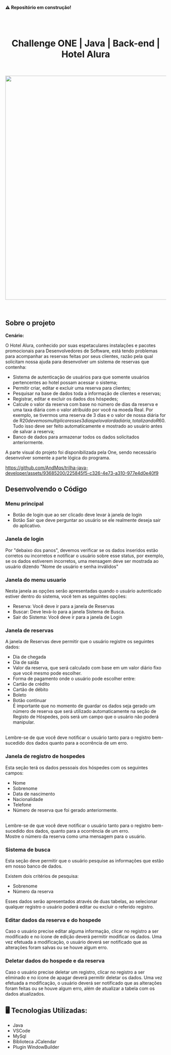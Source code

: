 <B>⚠️ Repositório em construção!</B>

</br>
</br>


<h1 align="center" >
 Challenge ONE | Java | Back-end | Hotel Alura
</h1>
</br>

<p align="center" >
     <img width="700" heigth="700" src="https://user-images.githubusercontent.com/101413385/173164615-192ca98a-1a44-480e-9229-9f82f456eec8.png">

</p>

</br>


## Sobre o projeto

<b>Cenário:</b>


O Hotel Alura, conhecido por suas espetaculares instalações e pacotes promocionais para Desenvolvedores de Software, está tendo problemas para acompanhar as reservas feitas por seus clientes, razão pela qual solicitam nossa ajuda para desenvolver um sistema de reservas que contenha:

* Sistema de autenticação de usuários para que somente usuários pertencentes ao hotel possam acessar o sistema;
* Permitir criar, editar e excluir uma reserva para clientes;
* Pesquisar na base de dados toda a informação de clientes e reservas;
* Registrar, editar e excluir os dados dos hóspedes;
* Calcule o valor da reserva com base no número de dias da reserva e uma taxa diária com o valor atribuído por você na moeda Real. Por exemplo, se tivermos uma reserva de 3 dias e o valor de nossa diária for de R$20 devemos multiplicar esses 3 dias pelo valor da diária, totalizando R$60. Tudo isso deve ser feito automaticamente e mostrado ao usuário antes de salvar a reserva;
* Banco de dados para armazenar todos os dados solicitados anteriormente.

A parte visual do projeto foi disponibilizada pela One, sendo necessário desenvolver somente a parte lógica do programa. 
</br>


https://github.com/AndMqs/trilha-java-developer/assets/93685200/225845f5-c326-4e73-a310-977e4d0e40f9


## Desenvolvendo o Código

### Menu principal
* Botão de login que ao ser clicado deve levar à janela de login
* Botão Sair que deve perguntar ao usuário se ele realmente deseja sair do aplicativo.

### Janela de login
Por "debaixo dos panos", devemos verificar se os dados inseridos estão corretos ou incorretos e notificar o usuário sobre esse status, por exemplo, se os dados estiverem incorretos, uma mensagem deve ser mostrada ao usuário dizendo "Nome de usuário e senha inválidos"


### Janela do menu usuario
Nesta janela as opções serão apresentadas quando o usuário autenticado estiver dentro do sistema, você tem as seguintes opções:

* Reserva: Você deve ir para a janela de Reservas
* Buscar: Deve levá-lo para a janela Sistema de Busca.
* Sair do Sistema: Você deve ir para a janela de Login

### Janela de reservas

A janela de Reservas deve permitir que o usuário registre os seguintes dados:

* Dia de chegada
* Dia de saída
* Valor da reserva, que será calculado com base em um valor diário fixo que você mesmo pode escolher.
* Forma de pagamento onde o usuário pode escolher entre:
* Cartão de crédito
* Cartão de débito
* Boleto
* Botão continuar  </br>
É importante que no momento de guardar os dados seja gerado um número de reserva que será utilizado automaticamente na seção de Registo de Hóspedes, pois será um campo que o usuário não poderá manipular.
 </br>
Lembre-se de que você deve notificar o usuário tanto para o registro bem-sucedido dos dados quanto para a ocorrência de um erro.

### Janela de registro de hospedes

Esta seção terá os dados pessoais dos hóspedes com os seguintes campos:

* Nome
* Sobrenome
* Data de nascimento
* Nacionalidade
* Telefone
* Número de reserva que foi gerado anteriormente.
</br>
Lembre-se de que você deve notificar o usuário tanto para o registro bem-sucedido dos dados, quanto para a ocorrência de um erro.
</br>
Mostre o número da reserva como uma mensagem para o usuário.

### Sistema de busca

Esta seção deve permitir que o usuário pesquise as informações que estão em nosso banco de dados.

Existem dois critérios de pesquisa:
- Sobrenome
- Número da reserva

Esses dados serão apresentados através de duas tabelas, ao selecionar qualquer registro o usuário poderá editar ou excluir o referido registro.

### Editar dados da reserva e do hospede
Caso o usuário precise editar alguma informação, clicar no registro a ser modificado e no ícone de edição deverá permitir modificar os dados. Uma vez efetuada a modificação, o usuário deverá ser notificado que as alterações foram salvas ou se houve algum erro.


### Deletar dados do hospede e da reserva
Caso o usuário precise deletar um registro, clicar no registro a ser eliminado e no ícone de apagar deverá permitir deletar os dados. Uma vez efetuada a modificação, o usuário deverá ser notificado que as alterações foram feitas ou se houve algum erro, além de atualizar a tabela com os dados atualizados.
     
     
 ## 🖥️ Tecnologias Utilizadas:

- Java
- VSCode
- MySql
- Biblioteca JCalendar
- Plugin WindowBuilder 
</br>




